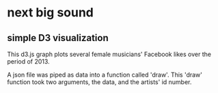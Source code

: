 # next big sound
## simple D3 visualization

This d3.js graph plots several female musicians' Facebook likes over the period of 2013.

A json file was piped as data into a function called 'draw'.  This 'draw' function took two arguments, the data, and the artists' id number.


